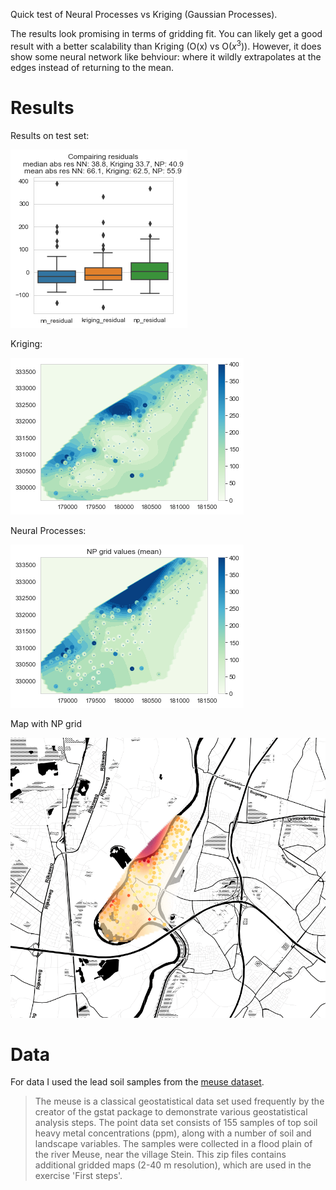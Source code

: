 Quick test of Neural Processes vs Kriging (Gaussian Processes). 


The results look promising in terms of gridding fit. You can likely get a good result with a better scalability than Kriging (O(x) vs O($x^3$)). However, it does show some neural network like behviour: where it wildly extrapolates at the edges instead of returning to the mean.

# Results 

Results on test set:

![](docs/box_plot.png)

Kriging:

![](docs/kriging.png)


Neural Processes:

![](docs/np_grid.png)


Map with NP grid

![](docs/map.png)

# Data 
For data I used the lead soil samples from the [meuse dataset](http://spatial-analyst.net/book/meusegrids). 

> The meuse is a classical geostatistical data set used frequently by the creator of the gstat package to demonstrate various geostatistical analysis steps. The point data set consists of 155 samples of top soil heavy metal concentrations (ppm), along with a number of soil and landscape variables. The samples were collected in a flood plain of the river Meuse, near the village Stein. This zip files contains additional gridded maps (2-40 m resolution), which are used in the exercise 'First steps'.

